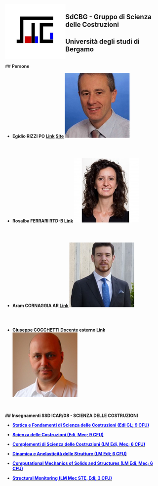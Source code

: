 <img src="/Files/logoSdCbG.jpg" width="195" align=left />

## <b>SdCBG - Gruppo di Scienza delle Costruzioni</b>
## <b>Università degli studi di Bergamo</b>

  
<br>
##                     <b>Persone<b>

- **Egidio RIZZI**
PO
[Link](https://www.unibg.it/ugov/person/2966) [Site](https://SdCBG.github.io/erizzi.html) ![Image](/Files/egidiorizzi3.jpg)
<br>
<br>  

- **Rosalba FERRARI**
RTD-B
[Link](https://www.unibg.it/ugov/person/483) ![Image](/Files/ferrarirosalba_sitounibg2_0.jpg)
<br>
<br>
  
- **Aram CORNAGGIA**
AR
[Link](https://www.unibg.it/ugov/person/84888) ![Image](/Files/aramcornaggia.jpg)
<br>
<br>
  
- **Giuseppe COCCHETTI**
Docente esterno
[Link](https://www.unibg.it/ugov/person/2428) ![Image](/Files/giuseppecocchetti.jpg)


<br>
  <br>
## <b>Insegnamenti SSD ICAR/08 - SCIENZA DELLE COSTRUZIONI</b>

- <b><a target="nuovo" href="https://SdCBG.github.io/SeFdSdC.html"><font color="blue">Statica e Fondamenti di Scienza delle Costruzioni (Edi GL; 9 CFU)</font></a></b>

- <b><a target="nuovo" href="https://SdCBG.github.io/SdC.html"><font color="blue">Scienza delle Costruzioni (Edi, Mec; 9 CFU)</font></a></b>

- <b><a target="nuovo" href="https://SdCBG.github.io/CdSdC.html"><font color="blue">Complementi di Scienza delle Costruzioni (LM Edi, Mec; 6 CFU)</font></a></b>

- <b><a target="nuovo" href="https://SdCBG.github.io/DIAS.html"><font color="blue">Dinamica e Anelasticit&agrave; delle Strutture (LM Edi; 6 CFU)</font></a></b>

- <b><a target="nuovo" href="https://SdCBG.github.io/CMSS.html"><font color="blue">Computational Mechanics of Solids and Structures (LM Edi, Mec; 6 CFU)</font></a></b>

- <b><a target="nuovo" href="https://SdCBG.github.io/SM.html"><font color="blue">Structural Monitoring (LM Mec STE, Edi; 3 CFU)</font></a></b>
